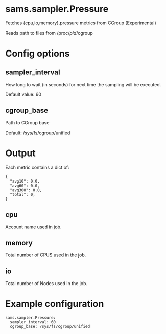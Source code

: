 
# sams.sampler.Pressure

Fetches {cpu,io,memory}.pressure metrics from CGroup (Experimental)

Reads path to files from /proc/*pid*/cgroup

# Config options

## sampler_interval

How long to wait (in seconds) for next time the sampling will be executed.

Default value: 60

## cgroup_base

Path to CGroup base

Default: /sys/fs/cgroup/unified

# Output

Each metric contains a dict of:

```
{
  "avg10": 0.0,
  "avg60": 0.0,
  "avg300": 0.0,
  "total": 0,
}
```

## cpu

Account name used in job.

## memory

Total number of CPUS used in the job.

## io

Total number of Nodes used in the job.

# Example configuration

```
sams.sampler.Pressure:
  sampler_interval: 60
  cgroup_base: /sys/fs/cgroup/unified

```
